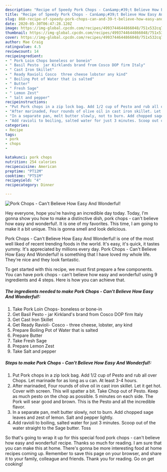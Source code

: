 ```yaml
---
description: "Recipe of Speedy Pork Chops - Can&amp;#39;t Believe How Easy And Wonderful!"
title: "Recipe of Speedy Pork Chops - Can&amp;#39;t Believe How Easy And Wonderful!"
slug: 860-recipe-of-speedy-pork-chops-can-and-39-t-believe-how-easy-and-wonderful
date: 2020-05-30T06:47:28.120Z
image: https://img-global.cpcdn.com/recipes/4993744644866048/751x532cq70/pork-chops-cant-believe-how-easy-and-wonderful-recipe-main-photo.jpg
thumbnail: https://img-global.cpcdn.com/recipes/4993744644866048/751x532cq70/pork-chops-cant-believe-how-easy-and-wonderful-recipe-main-photo.jpg
cover: https://img-global.cpcdn.com/recipes/4993744644866048/751x532cq70/pork-chops-cant-believe-how-easy-and-wonderful-recipe-main-photo.jpg
author: Mae Craig
ratingvalue: 4.5
reviewcount: 14
recipeingredient:
- " Pork Loin Chops boneless or bonein"
- " Basil Pesto  jar Kirklands brand from Cosco DOP firm Italy"
- " Cast Iron Skillet"
- " Ready Ravioli Cosco  three cheese lobster any kind"
- " Boiling Pot of Water that is salted"
- " Butter"
- " Fresh Sage"
- " Lemon Zest"
- " Salt and pepper"
recipeinstructions:
- "Put Pork chops in a zip lock bag. Add 1/2 cup of Pesto and rub all over Chops. Let marinade for as long as u can. At least 3-4 hours."
- "After marinaded, Four rounds of olive oil in cast iron skillet. Let it get hot. Cover with screen. This will spatter a bit. Take Chop out of Pesto. Keep as much pesto on the chop as possible. 5 minutes on each side. The Pork will sear good and brown. This is the Pesto and all the incredible  flavor."
- "In a separate pan, melt butter slowly, not to burn. Add chopped sage leaves and zest of lemon. Salt and pepper lightly."
- "Add ravioli to boiling, salted water for just 3 minutes. Scoop out of the water straight to the Sage butter. Toss"
categories:
- Recipe
tags:
- pork
- chops
- 

katakunci: pork chops  
nutrition: 254 calories
recipecuisine: American
preptime: "PT12M"
cooktime: "PT51M"
recipeyield: "4"
recipecategory: Dinner

---
```



![Pork Chops - Can&#39;t Believe How Easy And Wonderful!](https://img-global.cpcdn.com/recipes/4993744644866048/751x532cq70/pork-chops-cant-believe-how-easy-and-wonderful-recipe-main-photo.jpg)

Hey everyone, hope you're having an incredible day today. Today, I'm gonna show you how to make a distinctive dish, pork chops - can&#39;t believe how easy and wonderful!. It is one of my favorites. This time, I am going to make it a bit unique. This is gonna smell and look delicious.



Pork Chops - Can&#39;t Believe How Easy And Wonderful! is one of the most well liked of recent trending foods in the world. It's easy, it's quick, it tastes yummy. It's appreciated by millions every day. Pork Chops - Can&#39;t Believe How Easy And Wonderful! is something that I have loved my whole life. They're nice and they look fantastic.


To get started with this recipe, we must first prepare a few components. You can have pork chops - can&#39;t believe how easy and wonderful! using 9 ingredients and 4 steps. Here is how you can achieve that.

<!--inarticleads1-->

##### The ingredients needed to make Pork Chops - Can&#39;t Believe How Easy And Wonderful!:

1. Take  Pork Loin Chops- boneless or bone-in
1. Get  Basil Pesto - jar Kirkland&#39;s brand from Cosco DOP firm Italy
1. Get  Cast Iron Skillet
1. Get  Ready Ravioli- Cosco - three cheese, lobster, any kind
1. Prepare  Boiling Pot of Water that is salted
1. Prepare  Butter
1. Take  Fresh Sage
1. Prepare  Lemon Zest
1. Take  Salt and pepper




<!--inarticleads2-->

##### Steps to make Pork Chops - Can&#39;t Believe How Easy And Wonderful!:

1. Put Pork chops in a zip lock bag. Add 1/2 cup of Pesto and rub all over Chops. Let marinade for as long as u can. At least 3-4 hours.
1. After marinaded, Four rounds of olive oil in cast iron skillet. Let it get hot. Cover with screen. This will spatter a bit. Take Chop out of Pesto. Keep as much pesto on the chop as possible. 5 minutes on each side. The Pork will sear good and brown. This is the Pesto and all the incredible  flavor.
1. In a separate pan, melt butter slowly, not to burn. Add chopped sage leaves and zest of lemon. Salt and pepper lightly.
1. Add ravioli to boiling, salted water for just 3 minutes. Scoop out of the water straight to the Sage butter. Toss




So that's going to wrap it up for this special food pork chops - can&#39;t believe how easy and wonderful! recipe. Thanks so much for reading. I am sure that you can make this at home. There's gonna be more interesting food at home recipes coming up. Remember to save this page on your browser, and share it to your family, colleague and friends. Thank you for reading. Go on get cooking!
